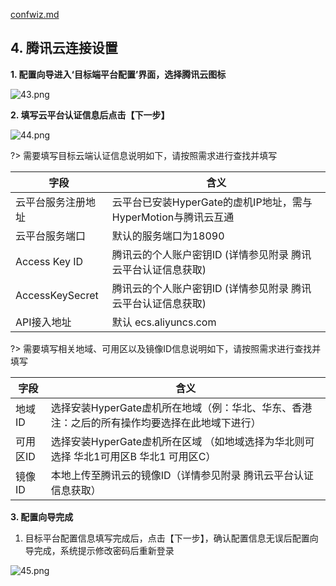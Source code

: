 

[confwiz.md](../confwiz.md ':include')

## 4. 腾讯云连接设置

**1. 配置向导进入‘目标端平台配置’界面，选择腾讯云图标**

![43.png](https://oneprocloud.oss-cn-beijing.aliyuncs.com/_images/standalone/Tencent/12.png ':size=90%')

**2. 填写云平台认证信息后点击【下一步】**

![44.png](https://oneprocloud.oss-cn-beijing.aliyuncs.com/_images/standalone/Tencent/13.png ':size=90%')

?> 需要填写目标云端认证信息说明如下，请按照需求进行查找并填写

字段  | 含义
------------- | ----------------------
云平台服务注册地址  | 云平台已安装HyperGate的虚机IP地址，需与HyperMotion与腾讯云互通
云平台服务端口  | 默认的服务端口为18090
Access Key ID | 腾讯云的个人账户密钥ID  (详情参见附录 腾讯云平台认证信息获取)
AccessKeySecret  | 腾讯云的个人账户密钥ID  (详情参见附录 腾讯云平台认证信息获取)
API接入地址 | 默认 ecs.aliyuncs.com

?> 需要填写相关地域、可用区以及镜像ID信息说明如下，请按照需求进行查找并填写

字段  | 含义
------------- | ----------------------
地域ID  |选择安装HyperGate虚机所在地域（例：华北、华东、香港 注：之后的所有操作均要选择在此地域下进行）
可用区ID  | 选择安装HyperGate虚机所在区域 （如地域选择为华北则可选择 华北1可用区B  华北1 可用区C）
镜像ID | 本地上传至腾讯云的镜像ID（详情参见附录 腾讯云平台认证信息获取）


**3. 配置向导完成**

1. 目标平台配置信息填写完成后，点击【下一步】，确认配置信息无误后配置向导完成，系统提示修改密码后重新登录

![45.png](https://oneprocloud.oss-cn-beijing.aliyuncs.com/_images/standalone/45.png ':size=90%')
